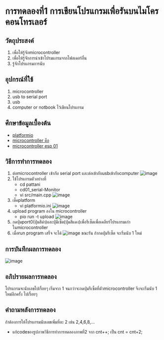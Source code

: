 # การทดลองที่1 การเขียนโปรแกรมเพื่อรันบนไมโครคอนโทรเลอร์

## วัตถุประสงค์
1. เพื่อให้รู้จักmicrocontroller
2. เพื่อให้รู้จักการนำเข้าโปรมแกรมจากโฟลเดอร์อื่น
3. รู้จักโปรแกรมการนับ
## อุปกรณ์ที่ใช้
1. microcontroller
2. usb to serial port
3. usb
4. computer or notbook ไว้เขียนโปรแกรม
## ศึกษาข้อมูลเบื้องต้น
* [platformio](https://platformio.org/)
* [microcontroller คือ](https://thiti.dev/blog/28/)
* [microcontroller esp 01](http://fitrox.lnwshop.com/article/28/esp8266-ตอนที่-1-รู้จักกับ-esp8266)
## วิธีการทำการทดลอง
1. ต่อmicrocontroller เข้ากับ serial port และต่อเข้ากับusbเข้ากับcomputer
![image](https://user-images.githubusercontent.com/80880831/112207698-08521e00-8c4a-11eb-91ac-cbd2f51c7ba8.jpeg)
2. ใช้โปรแกรมตัวอย่างที่
   * cd pattani
   * cd01_serial-Monitor
   * vi src/main.cpp
![image](https://user-images.githubusercontent.com/80880831/112255367-9f43c800-8c94-11eb-899c-66359b315487.jpeg)
3. เช็คplatform
   * vi platformio.ini
![image](https://user-images.githubusercontent.com/80880831/112208539-0c327000-8c4b-11eb-97f7-53ddd73a8ea2.png)
4. upload program ลงใน microcontroller
   * pio run -t upload
![image](https://user-images.githubusercontent.com/80880831/112208773-50257500-8c4b-11eb-9f3f-524d79f5eaa6.png)
5. กดปุ่มport0(ปุ่มสีดำ)และปุ่มีเซ็ต(ปุ่มสีแดง)เพื่อรีเซ็ตเพื่อเคลียร์โปรแกรมเก่าในmicrocontroller
6. เมื่อrun program เสร็จ จะได้
![image](https://user-images.githubusercontent.com/80880831/112209081-a8f50d80-8c4b-11eb-9762-929f1a53e0bb.png)
ขณะรัน ถ้ากดปุ่มรีเซ็ต จะเริ่มนับ 1 ใหม่
## การบันทึกผลการทดลอง
![image](https://user-images.githubusercontent.com/80880831/112209687-4d774f80-8c4c-11eb-8c5e-4d5aab8e82e0.jpeg)
## อภิปรายผลการทดลอง
โปรแกรมจะนับเลขไปเรื่อยๆ เริ่มจาก 1 จนกว่าจะกดปุ่มรีเซ็ตที่ตัวmicrocontroller จึงจะเริ่มนับ 1 ใหม่อีกครั้ง ไปเรื่อยๆ
## คำถามหลังการทดลอง
ถ้าต้องการให้โปรแกรมนับเลขเพิ่มที่ละ 2 เช่น 2,4,6,8,...
 * แก้codeของรูปภาพวิธีการทำการทดลองภาพที่2 จาก cnt++; เป็น cnt = cnt+2;

